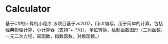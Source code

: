 # Calculator
基于C#的计算机小程序
 该项目基于vs2017，用c#编写。用于简单的计算，包括经典物理计算，小计算器（支持"+-*/()），单位转换，绘制函数图形（三角函数，一元二次方程，幂函数，指数函数，对数函数。）
